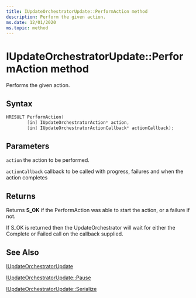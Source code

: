 ```yaml
---
title: IUpdateOrchestratorUpdate::PerformAction method
description: Perform the given action.
ms.date: 12/01/2020
ms.topic: method
---
```


# IUpdateOrchestratorUpdate::PerformAction method

Performs the given action.

## Syntax
```cpp
HRESULT PerformAction(
        [in] IUpdateOrchestratorAction* action,
        [in] IUpdateOrchestratorActionCallback* actionCallback);
```

## Parameters

`action`
the action to be performed.

`actionCallback`
callback to be called with progress, failures and when the action completes

## Returns
Returns **S_OK** if the PerformAction was able to start the action, or a failure if not. 

If S_OK is returned then the UpdateOrchestrator will wait for either the Complete or Failed call on the callback supplied.

## See Also

[IUpdateOrchestratorUpdate](iupdateorchestratorupdate.md)

[IUpdateOrchestratorUpdate::Pause](iupdateorchestratorupdate-pause.md)

[IUpdateOrchestratorUpdate::Serialize](iupdateorchestratorupdate-serialize.md)
